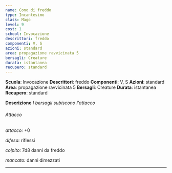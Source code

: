 ```yaml
---
name: Cono di freddo
type: Incantesimo
class: Mago
level: 9
cost: 1
school: Invocazione
descrittori: freddo
componenti: V, S
azioni: standard
area: propagazione ravvicinata 5
bersagli: Creature
durata: istantanea
recupero: standard
---
```

**Scuola**: Invocazione
**Descrittori**: freddo
**Componenti**: V, S
**Azioni**: standard
**Area**: propagazione ravvicinata 5
**Bersagli**: Creature
**Durata**: istantanea
**Recupero**: standard

**Descrizione**
*I bersagli subiscono l'attacco*

###### Attacco

*attacco:* +0

*difesa:* riflessi

*colpito:* 7d8 danni da freddo

*mancato:* danni dimezzati

---